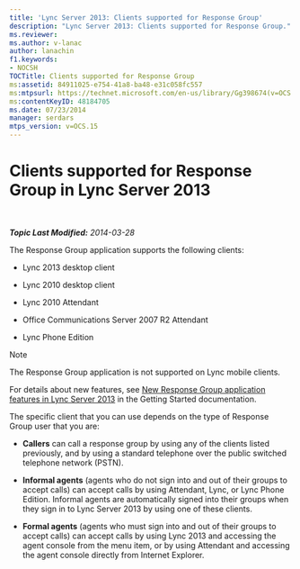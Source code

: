 ```yaml
---
title: 'Lync Server 2013: Clients supported for Response Group'
description: "Lync Server 2013: Clients supported for Response Group."
ms.reviewer: 
ms.author: v-lanac
author: lanachin
f1.keywords:
- NOCSH
TOCTitle: Clients supported for Response Group
ms:assetid: 84911025-e754-41a8-ba48-e31c058fc557
ms:mtpsurl: https://technet.microsoft.com/en-us/library/Gg398674(v=OCS.15)
ms:contentKeyID: 48184705
ms.date: 07/23/2014
manager: serdars
mtps_version: v=OCS.15
---
```


# Clients supported for Response Group in Lync Server 2013

<div data-xmlns="http://www.w3.org/1999/xhtml">

<div class="topic" data-xmlns="http://www.w3.org/1999/xhtml" data-msxsl="urn:schemas-microsoft-com:xslt" data-cs="https://msdn.microsoft.com/">

<div data-asp="https://msdn2.microsoft.com/asp">



</div>

<div id="mainSection">

<div id="mainBody">

<span> </span>

_**Topic Last Modified:** 2014-03-28_

The Response Group application supports the following clients:

  - Lync 2013 desktop client

  - Lync 2010 desktop client

  - Lync 2010 Attendant

  - Office Communications Server 2007 R2 Attendant

  - Lync Phone Edition

<div>


> [!NOTE]  
> The Response Group application is not supported on Lync mobile clients.



</div>

For details about new features, see [New Response Group application features in Lync Server 2013](lync-server-2013-new-response-group-application-features.md) in the Getting Started documentation.

The specific client that you can use depends on the type of Response Group user that you are:

  - **Callers** can call a response group by using any of the clients listed previously, and by using a standard telephone over the public switched telephone network (PSTN).

  - **Informal agents** (agents who do not sign into and out of their groups to accept calls) can accept calls by using Attendant, Lync, or Lync Phone Edition. Informal agents are automatically signed into their groups when they sign in to Lync Server 2013 by using one of these clients.

  - **Formal agents** (agents who must sign into and out of their groups to accept calls) can accept calls by using Lync 2013 and accessing the agent console from the menu item, or by using Attendant and accessing the agent console directly from Internet Explorer.

</div>

<span> </span>

</div>

</div>

</div>

